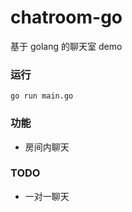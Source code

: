 # chatroom-go
基于 golang 的聊天室 demo

### 运行
```shell
go run main.go
```

### 功能
- 房间内聊天

### TODO
- 一对一聊天